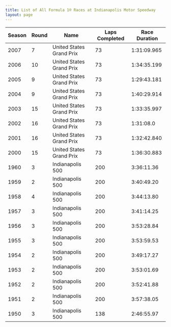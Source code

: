 ```yaml
---
title: List of All Formula 1® Races at Indianapolis Motor Speedway
layout: page
---
```



| Season | Round | Name | Laps Completed | Race Duration |
|--|--|--|--|--|
| 2007 | 7 | United States Grand Prix | 73 | 1:31:09.965 |
| 2006 | 10 | United States Grand Prix | 73 | 1:34:35.199 |
| 2005 | 9 | United States Grand Prix | 73 | 1:29:43.181 |
| 2004 | 9 | United States Grand Prix | 73 | 1:40:29.914 |
| 2003 | 15 | United States Grand Prix | 73 | 1:33:35.997 |
| 2002 | 16 | United States Grand Prix | 73 | 1:31:08.0 |
| 2001 | 16 | United States Grand Prix | 73 | 1:32:42.840 |
| 2000 | 15 | United States Grand Prix | 73 | 1:36:30.883 |
| 1960 | 3 | Indianapolis 500 | 200 | 3:36:11.36 |
| 1959 | 2 | Indianapolis 500 | 200 | 3:40:49.20 |
| 1958 | 4 | Indianapolis 500 | 200 | 3:44:13.80 |
| 1957 | 3 | Indianapolis 500 | 200 | 3:41:14.25 |
| 1956 | 3 | Indianapolis 500 | 200 | 3:53:28.84 |
| 1955 | 3 | Indianapolis 500 | 200 | 3:53:59.53 |
| 1954 | 2 | Indianapolis 500 | 200 | 3:49:17.27 |
| 1953 | 2 | Indianapolis 500 | 200 | 3:53:01.69 |
| 1952 | 2 | Indianapolis 500 | 200 | 3:52:41.88 |
| 1951 | 2 | Indianapolis 500 | 200 | 3:57:38.05 |
| 1950 | 3 | Indianapolis 500 | 138 | 2:46:55.97 |


